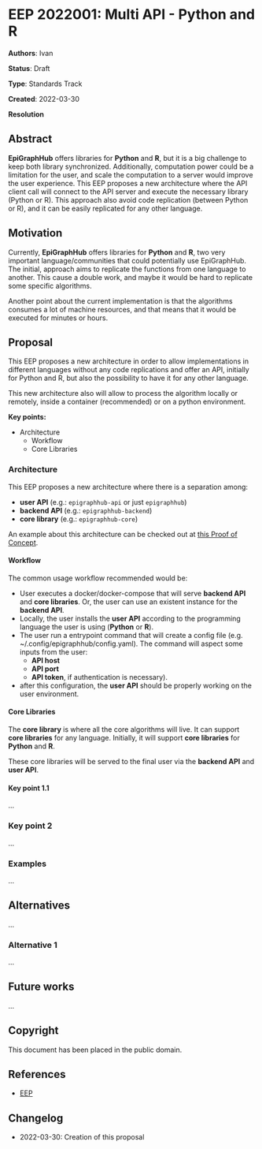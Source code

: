 # EEP 2022001: Multi API - Python and R

<!--
Authors Full Name 1 <full.name1 at organization.com>, Full Name2 <full.name2 at organization.com>
-->
**Authors**: Ivan

<!--
Status [Draft | Accepted | Final | Deferred | Rejected | Withdrawn | Superseded | Active]
-->
**Status**: Draft

<!--
Type: [Standards Track | Informational | Process]
-->
**Type**: Standards Track

**Created**: 2022-03-30

<!--
resolution: url to discussion (required for Accepted | Rejected | Withdrawn)
-->
**Resolution**


## Abstract

**EpiGraphHub** offers libraries for **Python** and **R**, but it is a big challenge
to keep both library synchronized. Additionally, computation power could be a
limitation for the user, and scale the computation to a server would improve
the user experience. This EEP proposes a new architecture where the API client call
will connect to the API server and execute the necessary library (Python or R).
This approach also avoid code replication (between Python or R), and it can be easily
replicated for any other language.

## Motivation

Currently, **EpiGraphHub** offers libraries for **Python** and **R**, two very important
language/communities that could potentially use EpiGraphHub. The initial, approach
aims to replicate the functions from one language to another. This cause a double work,
and maybe it would be hard to replicate some specific algorithms.

Another point about the current implementation is that the algorithms consumes a lot
of machine resources, and that means that it would be executed for minutes or hours.


## Proposal

This EEP proposes a new architecture in order to allow implementations in different languages
without any code replications and offer an API, initially for Python and R, but also
the possibility to have it for any other language.

This new architecture also will allow to process the algorithm locally or remotely,
inside a container (recommended) or on a python environment.

**Key points:**

* Architecture
  * Workflow
  * Core Libraries

### Architecture

This EEP proposes a new architecture where there is a separation among:

- **user API** (e.g.: `epigraphhub-api` or just `epigraphhub`)
- **backend API** (e.g.: `epigraphhub-backend`)
- **core library** (e.g.: `epigraphhub-core`)

An example about this architecture can be checked out at
[this Proof of Concept](https://github.com/osl-incubator/poc-multi-api).

#### Workflow

The common usage workflow recommended would be:

- User executes a docker/docker-compose that will serve **backend API**
and **core libraries**. Or, the user can use an existent instance for
the **backend API**.
- Locally, the user installs the **user API** according to the
programming language the user is using (**Python** or **R**).
- The user run a entrypoint command that will create a config file
(e.g. ~/.config/epigraphhub/config.yaml). The command will aspect
some inputs from the user:
  - **API host**
  - **API port**
  - **API token**, if authentication is necessary).
- after this configuration, the **user API** should be properly working
on the user environment.

#### Core Libraries

The **core library** is where all the core algorithms will live.
It can support **core libraries** for any language. Initially,
it will support **core libraries** for **Python** and **R**.

These core libraries will be served to the final user via the **backend API**
and **user API**.




#### Key point 1.1

...

### Key point 2

...

### Examples

...

## Alternatives

<!-- Some alternative proposals-->
...

### Alternative 1

...

## Future works

<!-- Some alternative proposals for the future-->
...


## Copyright

This document has been placed in the public domain.

## References

<!--
links to the references used in the text
note: use markdown references
-->
<!-- example: -->
* [EEP][eep]

## Changelog

- 2022-03-30: Creation of this proposal

<!-- markdown references -->
<!-- example:-->

[eep]: https://thegraphnetwork.github.io/epigraphhub-enhancement-proposals
